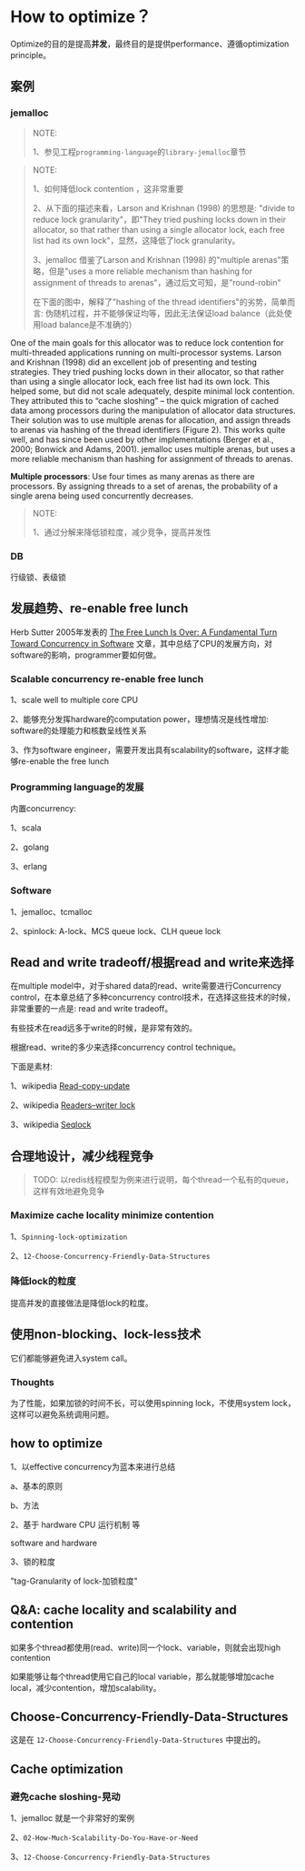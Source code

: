 # How to optimize？

Optimize的目的是提高**并发**，最终目的是提供performance、遵循optimization principle。



## 案例

### jemalloc

> NOTE: 
>
> 1、参见工程`programming-language`的`library-jemalloc`章节

> NOTE: 
>
> 1、如何降低lock contention ，这非常重要
>
> 2、从下面的描述来看，Larson and Krishnan (1998) 的思想是: "divide to reduce lock granularity"，即"They tried pushing locks down in their allocator, so that rather than using a single allocator lock, each free list had its own lock"，显然，这降低了lock granularity。
>
> 3、jemalloc 借鉴了Larson and Krishnan (1998) 的"multiple arenas"策略，但是"uses a more reliable mechanism than hashing for assignment of threads to arenas"，通过后文可知，是"round-robin"
>
> 在下面的图中，解释了"hashing of the thread identifiers"的劣势，简单而言: 伪随机过程，并不能够保证均等，因此无法保证load balance（此处使用load balance是不准确的）

One of the main goals for this allocator was to reduce lock contention for multi-threaded applications running on multi-processor systems. Larson and Krishnan (1998) did an excellent job of presenting and testing strategies. They tried pushing locks down in their allocator, so that rather than using a single allocator lock, each free list had its own lock. This helped some, but did not scale adequately, despite minimal lock contention. They attributed this to “cache sloshing” – the quick migration of cached data among processors during the manipulation of allocator data structures. Their solution was to use multiple arenas for allocation, and assign threads to arenas via hashing of the thread identifiers (Figure 2). This works quite well, and has since been used by other implementations (Berger et al., 2000; Bonwick and Adams, 2001). jemalloc uses multiple arenas, but uses a more reliable mechanism than hashing for assignment of threads to arenas.

**Multiple processors**: Use four times as many arenas as there are processors. By assigning threads to a set of arenas, the probability of a single arena being used concurrently decreases.

> NOTE: 
>
> 1、通过分解来降低锁粒度，减少竞争，提高并发性

### DB

行级锁、表级锁





## 发展趋势、re-enable free lunch

Herb Sutter 2005年发表的 [The Free Lunch Is Over: A Fundamental Turn Toward Concurrency in Software](http://www.gotw.ca/publications/concurrency-ddj.htm) 文章，其中总结了CPU的发展方向，对software的影响，programmer要如何做。



### Scalable concurrency re-enable free lunch

1、scale well to multiple core CPU

2、能够充分发挥hardware的computation power，理想情况是线性增加: software的处理能力和核数呈线性关系 

3、作为software engineer，需要开发出具有scalability的software，这样才能够re-enable the free lunch



### Programming language的发展

内置concurrency:

1、scala

2、golang

3、erlang

### Software

1、jemalloc、tcmalloc

2、spinlock: A-lock、MCS queue lock、CLH queue lock



## Read and write tradeoff/根据read and write来选择

在multiple model中，对于shared data的read、write需要进行Concurrency control，在本章总结了多种concurrency control技术，在选择这些技术的时候，非常重要的一点是: read and write tradeoff。

有些技术在read远多于write的时候，是非常有效的。

根据read、write的多少来选择concurrency control technique。

下面是素材:

1、wikipedia [Read-copy-update](http://en.wiki.sxisa.org/wiki/Read-copy-update)

2、wikipedia [Readers–writer lock](https://en.wikipedia.org/wiki/Readers%E2%80%93writer_lock)

3、wikipedia [Seqlock](https://en.wikipedia.org/wiki/Seqlock)



## 合理地设计，减少线程竞争

> TODO: 以redis线程模型为例来进行说明，每个thread一个私有的queue，这样有效地避免竞争

### Maximize cache locality minimize contention

1、`Spinning-lock-optimization`

2、`12-Choose-Concurrency-Friendly-Data-Structures`



### 降低lock的粒度

提高并发的直接做法是降低lock的粒度。



## 使用non-blocking、lock-less技术

它们都能够避免进入system call。

### Thoughts

为了性能，如果加锁的时间不长，可以使用spinning lock，不使用system lock，这样可以避免系统调用问题。





## how to optimize

1、以effective concurrency为蓝本来进行总结

a、基本的原则

b、方法

2、基于 hardware CPU 运行机制 等

software and hardware

3、锁的粒度

"tag-Granularity of lock-加锁粒度"





## Q&A: cache locality and scalability and contention

如果多个thread都使用(read、write)同一个lock、variable，则就会出现high contention

如果能够让每个thread使用它自己的local variable，那么就能够增加cache local，减少contention，增加scalability。



## Choose-Concurrency-Friendly-Data-Structures

这是在 `12-Choose-Concurrency-Friendly-Data-Structures` 中提出的。

## Cache optimization

### 避免cache sloshing-晃动

1、jemalloc 就是一个非常好的案例

2、`02-How-Much-Scalability-Do-You-Have-or-Need`

3、`12-Choose-Concurrency-Friendly-Data-Structures`
